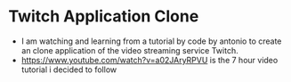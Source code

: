 # Twitch Application Clone
* I am watching and learning from a tutorial by code by antonio to create an
clone application of the video streaming service Twitch.
* <https://www.youtube.com/watch?v=a02JAryRPVU> is the 7 hour video tutorial i decided to follow
